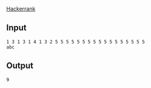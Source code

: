 [Hackerrank](https://www.hackerrank.com/challenges/designer-pdf-viewer/problem?isFullScreen=true)


## Input 
```
1 3 1 3 1 4 1 3 2 5 5 5 5 5 5 5 5 5 5 5 5 5 5 5 5 5
abc
```

## Output

```
9
```
